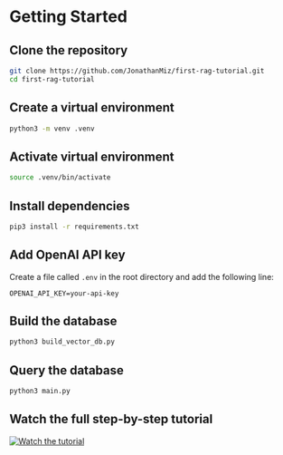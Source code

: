 
# Getting Started

## Clone the repository

```bash
git clone https://github.com/JonathanMiz/first-rag-tutorial.git
cd first-rag-tutorial
```

## Create a virtual environment

```bash
python3 -m venv .venv
```

## Activate virtual environment

```bash
source .venv/bin/activate
```

## Install dependencies

```bash
pip3 install -r requirements.txt
```

## Add OpenAI API key

Create a file called `.env` in the root directory and add the following line:

```
OPENAI_API_KEY=your-api-key
```

## Build the database

```bash
python3 build_vector_db.py
```

## Query the database

```bash
python3 main.py
```

## Watch the full step-by-step tutorial

[![Watch the tutorial](https://img.youtube.com/vi/RGEJhcWdXR4/maxresdefault.jpg)](https://youtu.be/RGEJhcWdXR4)
